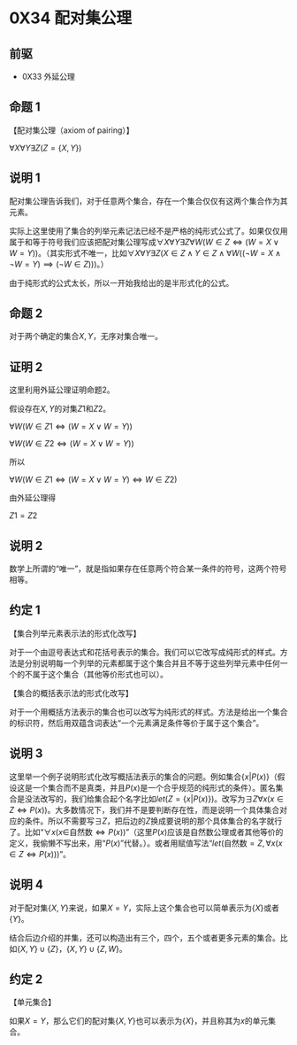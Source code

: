 # 0X34 配对集公理

## 前驱

* 0X33 外延公理

## 命题 1

【配对集公理（axiom of pairing）】

$\forall X \forall Y\exists Z(Z=\{X,Y\})$

## 说明 1

配对集公理告诉我们，对于任意两个集合，存在一个集合仅仅有这两个集合作为其元素。

实际上这里使用了集合的列举元素记法已经不是严格的纯形式公式了。如果仅仅用属于和等于符号我们应该把配对集公理写成$\forall X \forall Y\exists Z\forall W(W\in Z \iff(W=X \vee W=Y) )$。（其实形式不唯一，比如$\forall X \forall Y\exists Z(X\in Z\wedge Y\in Z \wedge \forall W((\neg W=X\wedge\neg W=Y)\implies(\neg W\in Z)))$。）

由于纯形式的公式太长，所以一开始我给出的是半形式化的公式。

## 命题 2

对于两个确定的集合$X,Y$，无序对集合唯一。

## 证明 2

这里利用外延公理证明命题2。

假设存在$X,Y$的对集$Z1$和$Z2$。

$\forall W(W\in Z1 \iff(W=X \vee W=Y) )$

$\forall W(W\in Z2 \iff(W=X \vee W=Y) )$

所以

$\forall W(W\in Z1 \iff(W=X \vee W=Y) \iff W\in Z2 )$

由外延公理得

$Z1=Z2$

## 说明 2

数学上所谓的“唯一”，就是指如果存在任意两个符合某一条件的符号，这两个符号相等。

## 约定 1

【集合列举元素表示法的形式化改写】

对于一个由逗号表达式和花括号表示的集合。我们可以它改写成纯形式的样式。方法是分别说明每一个列举的元素都属于这个集合并且不等于这些列举元素中任何一个的不属于这个集合（其他等价形式也可以）。

【集合的概括表示法的形式化改写】

对于一个用概括方法表示的集合也可以改写为纯形式的样式。方法是给出一个集合的标识符，然后用双蕴含词表达“一个元素满足条件等价于属于这个集合”。

## 说明 3

这里举一个例子说明形式化改写概括法表示的集合的问题。例如集合$\{x|P(x)\}$（假设这是一个集合而不是真类，并且$P(x)$是一个合乎规范的纯形式的条件）。匿名集合是没法改写的，我们给集合起个名字比如$let(Z=\{x|P(x)\})$。改写为$\exists Z\forall x(x\in Z\iff P(x))$。大多数情况下，我们并不是要判断存在性，而是说明一个具体集合对应的条件。所以不需要写$\exists Z$，把后边的$Z$换成要说明的那个具体集合的名字就行了。比如“$\forall x(x\in$自然数$\iff P(x))$”（这里$P(x)$应该是自然数公理或者其他等价的定义，我偷懒不写出来，用“$P(x)$”代替。）。或者用赋值写法“$let($自然数$=Z,\forall x(x\in Z\iff P(x)))$”。

## 说明 4

对于配对集$\{X,Y\}$来说，如果$X=Y$，实际上这个集合也可以简单表示为$\{X\}$或者$\{Y\}$。

结合后边介绍的并集，还可以构造出有三个，四个，五个或者更多元素的集合。比如$\{X,Y\}\cup\{Z\}$，$\{X,Y\}\cup\{Z,W\}$。

## 约定 2

【单元集合】

如果$X=Y$，那么它们的配对集$\{X,Y\}$也可以表示为$\{X\}$，并且称其为$x$的单元集合。